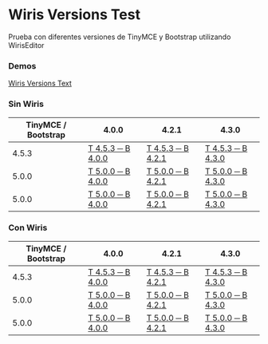 # Wiris Versions Test

Prueba con diferentes versiones de TinyMCE y Bootstrap utilizando WirisEditor

### Demos

[Wiris Versions Text](https://anayarojo.github.io/wiris-versions-test/index.html)

### Sin Wiris

|TinyMCE / Bootstrap|4.0.0|4.2.1|4.3.0|
|-------------------|-----|-----|----|
|4.5.3|[T 4.5.3 ─ B 4.0.0](https://anayarojo.github.io/wiris-versions-test/tinymce-4.5.3-bootstrap-4.0.0.html)|[T 4.5.3 ─ B 4.2.1](https://anayarojo.github.io/wiris-versions-test/tinymce-4.5.3-bootstrap-4.2.1.html)|[T 4.5.3 ─ B 4.3.0](https://anayarojo.github.io/wiris-versions-test/tinymce-4.5.3-bootstrap-4.3.0.html)|
|5.0.0|[T 5.0.0 ─ B 4.0.0](https://anayarojo.github.io/wiris-versions-test/tinymce-5.0.0-bootstrap-4.0.0.html)|[T 5.0.0 ─ B 4.2.1](https://anayarojo.github.io/wiris-versions-test/tinymce-5.0.0-bootstrap-4.2.1.html)|[T 5.0.0 ─ B 4.3.0](https://anayarojo.github.io/wiris-versions-test/tinymce-5.0.0-bootstrap-4.3.0.html)|
|5.0.0|[T 5.0.0 ─ B 4.0.0](https://anayarojo.github.io/wiris-versions-test/tinymce-5.0.0-bootstrap-4.0.0.html)|[T 5.0.0 ─ B 4.2.1](https://anayarojo.github.io/wiris-versions-test/tinymce-5.0.0-bootstrap-4.2.1.html)|[T 5.0.0 ─ B 4.3.0](https://anayarojo.github.io/wiris-versions-test/tinymce-5.0.0-bootstrap-4.3.0.html)|

### Con Wiris

|TinyMCE / Bootstrap|4.0.0|4.2.1|4.3.0|
|-------------------|-----|-----|----|
|4.5.3|[T 4.5.3 ─ B 4.0.0](https://anayarojo.github.io/wiris-versions-test/wiris-4.5.3-bootstrap-4.0.0.html)|[T 4.5.3 ─ B 4.2.1](https://anayarojo.github.io/wiris-versions-test/wiris-4.5.3-bootstrap-4.2.1.html)|[T 4.5.3 ─ B 4.3.0](https://anayarojo.github.io/wiris-versions-test/wiris-4.5.3-bootstrap-4.3.0.html)|
|5.0.0|[T 5.0.0 ─ B 4.0.0](https://anayarojo.github.io/wiris-versions-test/wiris-5.0.0-bootstrap-4.0.0.html)|[T 5.0.0 ─ B 4.2.1](https://anayarojo.github.io/wiris-versions-test/wiris-5.0.0-bootstrap-4.2.1.html)|[T 5.0.0 ─ B 4.3.0](https://anayarojo.github.io/wiris-versions-test/wiris-5.0.0-bootstrap-4.3.0.html)|
|5.0.0|[T 5.0.0 ─ B 4.0.0](https://anayarojo.github.io/wiris-versions-test/wiris-5.0.0-bootstrap-4.0.0.html)|[T 5.0.0 ─ B 4.2.1](https://anayarojo.github.io/wiris-versions-test/wiris-5.0.0-bootstrap-4.2.1.html)|[T 5.0.0 ─ B 4.3.0](https://anayarojo.github.io/wiris-versions-test/wiris-5.0.0-bootstrap-4.3.0.html)|

